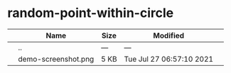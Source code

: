 random-point-within-circle
==========================

<table><thead><tr class="header"><th></th><th>Name</th><th>Size</th><th>Modified</th><th></th></tr></thead><tbody><tr class="odd"><td></td><td><span class="goup">..</span></td><td>—</td><td>—</td><td></td></tr><tr class="even"><td></td><td><span class="name">demo-screenshot.png</span></td><td>5 KB</td><td>Tue Jul 27 06:57:10 2021</td><td></td></tr></tbody></table>
